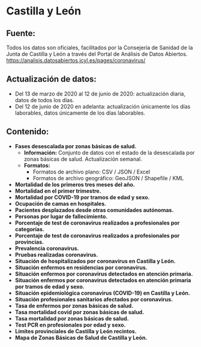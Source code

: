 # Castilla y León

## Fuente: 
Todos los datos son oficiales, facilitados por la Consejería de Sanidad de la Junta de Castilla y León a través del Portal de Análisis de Datos Abiertos. https://analisis.datosabiertos.jcyl.es/pages/coronavirus/

## Actualización de datos:
- Del 13 de marzo de 2020 al 12 de junio de 2020: actualización diaria, datos de todos los días.
- Del 12 de junio de 2020 en adelanta: actualización únicamente los días laborables, datos únicamente de los días laborables.

## Contenido:
- **Fases desescalada por zonas básicas de salud.**
  - **Información:** Conjunto de datos con el estado de la desescalada por zonas básicas de salud. Actualización semanal.
  - **Formatos:**
    - Formatos de archivo plano: CSV / JSON / Excel
    - Formatos de archivo geográfico: GeoJSON / Shapefile / KML
- **Mortalidad de los primeros tres meses del año.**
- **Mortalidad en el primer trimestre.**
- **Mortalidad por COVID-19 por tramos de edad y sexo.**
- **Ocupación de camas en hospitales.**
- **Pacientes desplazados desde otras comunidades autónomas.**
- **Personas por lugar de fallecimiento.**
- **Porcentaje de test de coronavirus realizados a profesionales por categorías.**
- **Porcentaje de test de coronavirus realizados a profesionales por provincias.**
- **Prevalencia coronavirus.**
- **Pruebas realizadas coronavirus.**
- **Situación de hospitalizados por coronavirus en Castilla y León.**
- **Situación enfermos en residencias por coronavirus.**
- **Situación enfermos por coronavirus detectados en atención primaria.**
- **Situación enfermos por coronavirus detectados en atención primaria por tramos de edad y sexo.**
- **Situación epidemiológica coronavirus (COVID-19) en Castilla y León.**
- **Situación profesionales sanitarios afectados por coronavirus.**
- **Tasa de enfermos por zonas básicas de salud.**
- **Tasa mortalidad covid por zonas básicas de salud.**
- **Tasa mortalidad por zonas básicas de salud.**
- **Test PCR en profesionales por edad y sexo.**
- **Límites provinciales de Castilla y León recintos.**
- **Mapa de Zonas Básicas de Salud de Castilla y León.**

